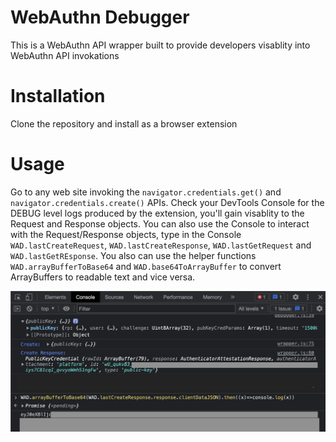 # WebAuthn Debugger
This is a WebAuthn API wrapper built to provide developers visablity into WebAuthn API invokations

# Installation
Clone the repository and install as a browser extension

# Usage
Go to any web site invoking the `navigator.credentials.get()` and `navigator.credentials.create()` APIs.
Check your DevTools Console for the DEBUG level logs produced by the extension, you'll gain visablity to the Request and Response objects.
You can also use the Console to interact with the Request/Response objects, type in the Console `WAD.lastCreateRequest`,  `WAD.lastCreateResponse`, `WAD.lastGetRequest` and `WAD.lastGetREsponse`.
You also can use the helper functions `WAD.arrayBufferToBase64` and `WAD.base64ToArrayBuffer` to convert ArrayBuffers to readable text and vice versa.

![Debugging](demo.png)